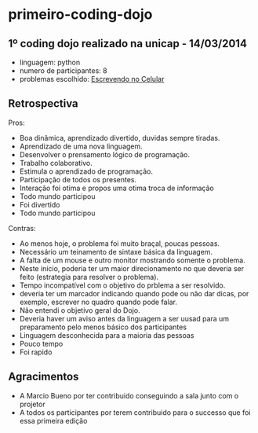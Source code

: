 primeiro-coding-dojo
====================

## 1º coding dojo realizado na unicap - 14/03/2014

* linguagem: python
* numero de participantes: 8
* problemas escolhido: [Escrevendo no Celular](http://dojopuzzles.com/problemas/exibe/escrevendo-no-celular/)

## Retrospectiva

Pros:

 * Boa dinâmica, aprendizado divertido, duvidas sempre tiradas.
 * Aprendizado de uma nova linguagem.
 * Desenvolver o prensamento lógico de programação.
 * Trabalho colaborativo.
 * Estimula o aprendizado de programação.
 * Participação de todos os presentes.
 * Interação foi otima e propos uma otima troca de informação
 * Todo mundo participou
 * Foi divertido
 * Todo mundo participou

Contras:

 * Ao menos hoje, o problema foi muito braçal, poucas pessoas.
 * Necessário um teinamento de sintaxe básica da linguagem.
 * A falta de um mouse e outro monitor mostrando somente o problema.
 * Neste início, poderia ter um maior direcionamento no que deveria ser feito (estrategia para resolver o problema).
 * Tempo incompatível com o objetivo do prblema a ser resolvido.
 * deveria ter um marcador indicando quando pode ou não dar dicas, por exemplo, escrever no quadro quando pode falar.
 * Não entendi o objetivo geral do Dojo.
 * Deveria haver um aviso antes da linguagem a ser uusad para um preparamento pelo menos básico dos participantes
 * Linguagem desconhecida para a maioria das pessoas
 * Pouco tempo
 * Foi rapido

 ## Agracimentos

 - A Marcio Bueno por ter contribuido conseguindo a sala junto com o projetor
 - A todos os participantes por terem contribuido para o successo que foi essa primeira edição
